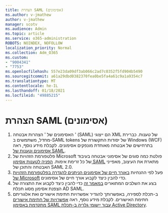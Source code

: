 ```yaml
---
title: הצהרת SAML (אסימונים)
ms.author: v-jmathew
author: v-jmathew
manager: scotv
ms.audience: Admin
ms.topic: article
ms.service: o365-administration
ROBOTS: NOINDEX, NOFOLLOW
localization_priority: Normal
ms.collection: Adm_O365
ms.custom:
- "9004341"
- "7753"
ms.openlocfilehash: 557e23da09df3ab066c2ad7c0352f5fd904b5490
ms.sourcegitcommit: a61a29dbd0382370fea0be5fa4a61c9a1a9354c7
ms.translationtype: MT
ms.contentlocale: he-IL
ms.lasthandoff: 01/18/2021
ms.locfileid: "49885215"
---
```

# <a name="saml-assertions-tokens"></a>הצהרת SAML (אסימונים)

1. האסימונים של ' הצהרות אבטחה ' (SAML) הם ייצוגי XML של טענות. כברירת מחדל, משתמשים ב-SAML tokens של יסודות התקשורת של Windows (WCF) בתרחישים של אבטחה מאוחדת מונפקים אסימונים. לקבלת מידע נוסף, ראה [אסימונים וטענות של SAML](https://docs.microsoft.com/dotnet/framework/wcf/feature-details/saml-tokens-and-claims).
2. פלטפורמת הזהויות של Microsoft פולטת כמה סוגים של אסימוני אבטחה בעיבוד של כל זרימת אימות. [הפניה לטענות אסימון SAML](https://docs.microsoft.com/azure/active-directory/develop/reference-saml-tokens) מתארת את העיצוב, מאפייני האבטחה והתוכן של SAML 2.0.
3. פעל לפי ההנחיות [באורך חיים של אסימונים הניתנים להגדרה בפלטפורמת הזהויות של Microsoft](https://docs.microsoft.com/azure/active-directory/develop/active-directory-configurable-token-lifetimes) כדי להבין כיצד לקבוע אורך חיים של אסימונים.
4. בצע את השלבים המתוארים [במאמר זה](https://docs.microsoft.com/azure/active-directory/manage-apps/howto-saml-token-encryption) כדי להבין כיצד לקבוע את התצורה של הצפנת אסימון מסוג תכלת AD SAML.
5. ב-תכלת לספירה, באפשרותך להגדיר אפשרויות חתימת אישורים ואת אלגוריתם חתימת האישורים. לקבלת מידע נוסף, ראה [אפשרויות של חתימת אישורים מתקדמת באסימון SAML עבור יישומי גלריה ב-תכלת Active Directory](https://docs.microsoft.com/azure/active-directory/manage-apps/certificate-signing-options).
